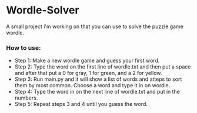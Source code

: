 # Wordle-Solver
A small project i'm working on that you can use to solve the puzzle game wordle.

### How to use:
- Step 1: Make a new wordle game and guess your first word.
- Step 2: Type the word on the first line of wordle.txt and then put a space and after that put a 0 for gray, 1 for green, and a 2 for yellow.
- Step 3: Run main.py and it will show a list of words and atteps to sort them by most common. Choose a word and type it in on wordle.
- Step 4: Type the word in on the next line of wordle.txt and put in the numbers.
- Step 5: Repeat steps 3 and 4 until you guess the word.
